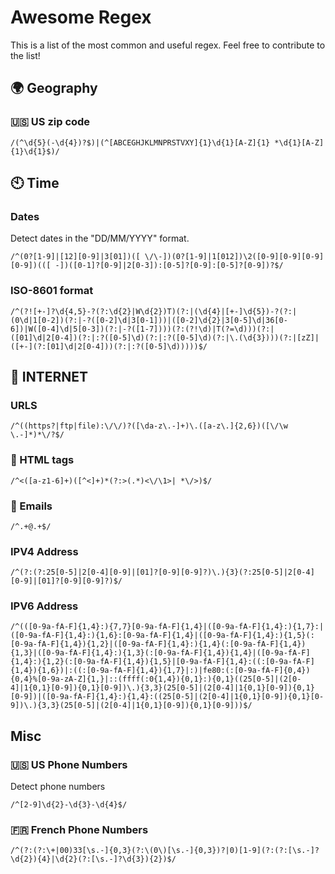 # Awesome Regex

This is a list of the most common and useful regex. Feel free to contribute to the list!


## :earth_africa: Geography

### :us: US zip code

```
/(^\d{5}(-\d{4})?$)|(^[ABCEGHJKLMNPRSTVXY]{1}\d{1}[A-Z]{1} *\d{1}[A-Z]{1}\d{1}$)/
```


## :clock10: Time

### Dates

Detect dates in the "DD/MM/YYYY" format.

```
/^(0?[1-9]|[12][0-9]|3[01])([ \/\-])(0?[1-9]|1[012])\2([0-9][0-9][0-9][0-9])(([ -])([0-1]?[0-9]|2[0-3]):[0-5]?[0-9]:[0-5]?[0-9])?$/
```

### ISO-8601 format


```
/^(?![+-]?\d{4,5}-?(?:\d{2}|W\d{2})T)(?:|(\d{4}|[+-]\d{5})-?(?:|(0\d|1[0-2])(?:|-?([0-2]\d|3[0-1]))|([0-2]\d{2}|3[0-5]\d|36[0-6])|W([0-4]\d|5[0-3])(?:|-?([1-7])))(?:(?!\d)|T(?=\d)))(?:|([01]\d|2[0-4])(?:|:?([0-5]\d)(?:|:?([0-5]\d)(?:|\.(\d{3})))(?:|[zZ]|([+-](?:[01]\d|2[0-4]))(?:|:?([0-5]\d)))))$/
```


## :satellite: INTERNET


### URLS

```
/^((https?|ftp|file):\/\/)?([\da-z\.-]+)\.([a-z\.]{2,6})([\/\w \.-]*)*\/?$/
```


### :page_facing_up: HTML tags

```
/^<([a-z1-6]+)([^<]+)*(?:>(.*)<\/\1>| *\/>)$/
```


### :email: Emails

```
/^.+@.+$/
```


### IPV4 Address

```
/^(?:(?:25[0-5]|2[0-4][0-9]|[01]?[0-9][0-9]?)\.){3}(?:25[0-5]|2[0-4][0-9]|[01]?[0-9][0-9]?)$/
```

### IPV6 Address

```
/^(([0-9a-fA-F]{1,4}:){7,7}[0-9a-fA-F]{1,4}|([0-9a-fA-F]{1,4}:){1,7}:|([0-9a-fA-F]{1,4}:){1,6}:[0-9a-fA-F]{1,4}|([0-9a-fA-F]{1,4}:){1,5}(:[0-9a-fA-F]{1,4}){1,2}|([0-9a-fA-F]{1,4}:){1,4}(:[0-9a-fA-F]{1,4}){1,3}|([0-9a-fA-F]{1,4}:){1,3}(:[0-9a-fA-F]{1,4}){1,4}|([0-9a-fA-F]{1,4}:){1,2}(:[0-9a-fA-F]{1,4}){1,5}|[0-9a-fA-F]{1,4}:((:[0-9a-fA-F]{1,4}){1,6})|:((:[0-9a-fA-F]{1,4}){1,7}|:)|fe80:(:[0-9a-fA-F]{0,4}){0,4}%[0-9a-zA-Z]{1,}|::(ffff(:0{1,4}){0,1}:){0,1}((25[0-5]|(2[0-4]|1{0,1}[0-9]){0,1}[0-9])\.){3,3}(25[0-5]|(2[0-4]|1{0,1}[0-9]){0,1}[0-9])|([0-9a-fA-F]{1,4}:){1,4}:((25[0-5]|(2[0-4]|1{0,1}[0-9]){0,1}[0-9])\.){3,3}(25[0-5]|(2[0-4]|1{0,1}[0-9]){0,1}[0-9]))$/
```

## Misc

### :us: US Phone Numbers

Detect phone numbers

```text
/^[2-9]\d{2}-\d{3}-\d{4}$/
```

### :fr: French Phone Numbers

```
/^(?:(?:\+|00)33[\s.-]{0,3}(?:\(0\)[\s.-]{0,3})?|0)[1-9](?:(?:[\s.-]?\d{2}){4}|\d{2}(?:[\s.-]?\d{3}){2})$/
```
